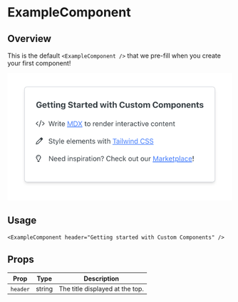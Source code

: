 # ExampleComponent

## Overview

This is the default `<ExampleComponent />` that we pre-fill when you create your first component!

<img src="example-component.png" width="800" />

## Usage

```mdx
<ExampleComponent header="Getting started with Custom Components" />
```

## Props

| Prop           | Type   | Description                                 |
| -------------- | ------ | --------------------------------------------|
| `header`       | string | The title displayed at the top.             |
